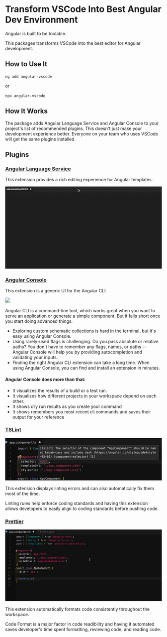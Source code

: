 # Transform VSCode Into Best Angular Dev Environment

Angular is built to be toolable.

This packages transforms VSCode into the best editor for Angular development.

## How to Use It

`ng add angular-vscode`

or

`npx angular-vscode`

## How It Works

The package adds Angular Language Service and Angular Console to your project's list of recommended plugins. This doesn't just make your development experience better. Everyone on your team who uses VSCode will get the same plugins installed.

## Plugins

### [Angular Language Service](https://marketplace.visualstudio.com/items?itemName=Angular.ng-template)

This extension provides a rich editing experience for Angular templates.

<img src="https://github.com/angular/vscode-ng-language-service/raw/master/client/R67RcGftRS.gif">

### [Angular Console](https://marketplace.visualstudio.com/items?itemName=nrwl.angular-console)

This extension is a generic UI for the Angular CLI.

<img src="https://raw.githubusercontent.com/nrwl/angular-console/master/static/angular-console-plugin.gif">

Angular CLI is a command-line tool, which works great when you want to serve an application or generate a simple component. But it falls short once you start doing advanced things.

- Exploring custom schematic collections is hard in the terminal, but it's easy using Angular Console.
- Using rarely-used flags is challenging. Do you pass absolute or relative paths? You don't have to remember any flags, names, or paths -- Angular Console will help you by providing autocompletion and validating your inputs.
- Finding the right Angular CLI extension can take a long time. When using Angular Console, you can find and install an extension in minutes.

#### Angular Console does more than that:

- It visualizes the results of a build or a test run.
- It visualizes how different projects in your workspace depend on each other.
- It shows dry run results as you create your command
- It shows remembers you most recent cli commands and saves their output for your reference

### [TSLint](https://marketplace.visualstudio.com/items?itemName=ms-vscode.vscode-typescript-tslint-plugin)

![image](https://raw.githubusercontent.com/nrwl/angular-vscode/master/static/tslint-extension.png)

This extension displays linting errors and can also automatically fix them most of the time.

Linting rules help enforce coding standards and having this extension allows developers to easily align to coding standards before pushing code.

### [Prettier](https://marketplace.visualstudio.com/items?itemName=esbenp.prettier-vscode)

![prettier-extension](https://raw.githubusercontent.com/nrwl/angular-vscode/master/static/prettier-extension.gif)

This extension automatically formats code consistently throughout the workspace.

Code Format is a major factor in code readibility and having it automated saves developer's time spent formatting, reviewing code, and reading code.
